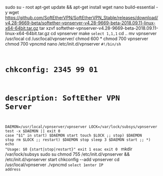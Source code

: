sudo su - root
apt-get update && apt-get install wget nano build-essential -y
wget https://github.com/SoftEtherVPN/SoftEtherVPN_Stable/releases/download/v4.28-9669-beta/softether-vpnserver-v4.28-9669-beta-2018.09.11-linux-x64-64bit.tar.gz
tar xzvf softether-vpnserver-v4.28-9669-beta-2018.09.11-linux-x64-64bit.tar.gz
cd vpnserver
make
<code>select 1,1,1</code>
cd ..
mv vpnserver /usr/local
cd /usr/local/vpnserver/
chmod 600 *
chmod 700 vpnserver
chmod 700 vpncmd
nano /etc/init.d/vpnserver
<code>#!/bin/sh
# chkconfig: 2345 99 01
# description: SoftEther VPN Server
DAEMON=/usr/local/vpnserver/vpnserver
LOCK=/var/lock/subsys/vpnserver
test -x $DAEMON || exit 0
case "$1" in
start)
$DAEMON start
touch $LOCK
;;
stop)
$DAEMON stop
rm $LOCK
;;
restart)
$DAEMON stop
sleep 3
$DAEMON start
;;
*)
echo "Usage: $0 {start|stop|restart}"
exit 1
esac
exit 0
</code>
mkdir /var/lock/subsys
sudo su
chmod 755 /etc/init.d/vpnserver && /etc/init.d/vpnserver start
chkconfig --add vpnserver
cd /usr/local/vpnserver
./vpncmd
<code>select 1</code><code>enter IP address</code>
